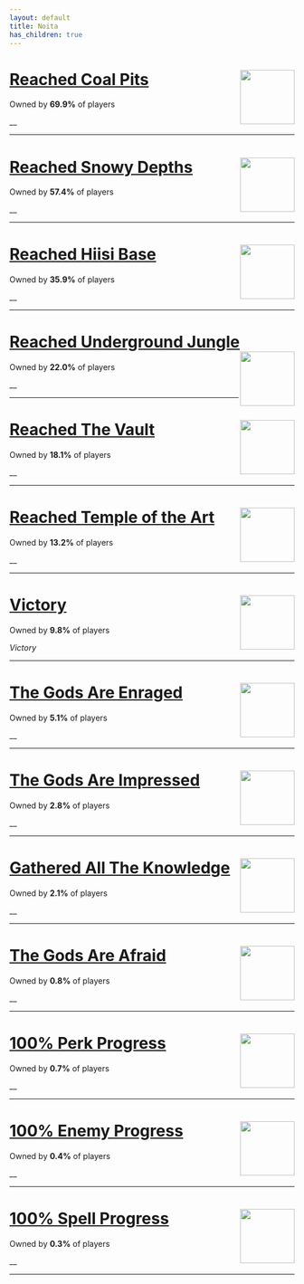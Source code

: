 ```yaml
---
layout: default
title: Noita
has_children: true
---
```


# [Reached Coal Pits](achievements/Reached_Coal_Pits.md) <img align="right" src="https://cdn.cloudflare.steamstatic.com/steamcommunity/public/images/apps/881100/758f9b900906a4dd07fc120aba01daf5e3851045.jpg" width="96" height="96">

Owned by **69.9%** of players

__

---

# [Reached Snowy Depths](achievements/Reached_Snowy_Depths.md) <img align="right" src="https://cdn.cloudflare.steamstatic.com/steamcommunity/public/images/apps/881100/84d2845edbfe01a27b855f235023d7ea5f3e770a.jpg" width="96" height="96">

Owned by **57.4%** of players

__

---

# [Reached Hiisi Base](achievements/Reached_Hiisi_Base.md) <img align="right" src="https://cdn.cloudflare.steamstatic.com/steamcommunity/public/images/apps/881100/c219c3651fcf6dd48c3db6fbbbbd18a39c397697.jpg" width="96" height="96">

Owned by **35.9%** of players

__

---

# [Reached Underground Jungle](achievements/Reached_Underground_Jungle.md) <img align="right" src="https://cdn.cloudflare.steamstatic.com/steamcommunity/public/images/apps/881100/5183ddeee913f877125231433214d75809f2721b.jpg" width="96" height="96">

Owned by **22.0%** of players

__

---

# [Reached The Vault](achievements/Reached_The_Vault.md) <img align="right" src="https://cdn.cloudflare.steamstatic.com/steamcommunity/public/images/apps/881100/7e66ed4b29a19b4fbe2a7ef4f7384aabaad2f57a.jpg" width="96" height="96">

Owned by **18.1%** of players

__

---

# [Reached Temple of the Art](achievements/Reached_Temple_of_the_Art.md) <img align="right" src="https://cdn.cloudflare.steamstatic.com/steamcommunity/public/images/apps/881100/326dc54c8eb0c61eb48d48bda09bd3fe5c7f3521.jpg" width="96" height="96">

Owned by **13.2%** of players

__

---

# [Victory](achievements/Victory.md) <img align="right" src="https://cdn.cloudflare.steamstatic.com/steamcommunity/public/images/apps/881100/0ce1e76c000037efd33d90d20bfa1b8c373b2e3a.jpg" width="96" height="96">

Owned by **9.8%** of players

_Victory_

---

# [The Gods Are Enraged](achievements/The_Gods_Are_Enraged.md) <img align="right" src="https://cdn.cloudflare.steamstatic.com/steamcommunity/public/images/apps/881100/1c0696634744b2caceaff11b4de1ab0dcf7ab4a7.jpg" width="96" height="96">

Owned by **5.1%** of players

__

---

# [The Gods Are Impressed](achievements/The_Gods_Are_Impressed.md) <img align="right" src="https://cdn.cloudflare.steamstatic.com/steamcommunity/public/images/apps/881100/b9aae70a7f07ca96cb9f531bff48119611e0227d.jpg" width="96" height="96">

Owned by **2.8%** of players

__

---

# [Gathered All The Knowledge](achievements/Gathered_All_The_Knowledge.md) <img align="right" src="https://cdn.cloudflare.steamstatic.com/steamcommunity/public/images/apps/881100/c888cdb9375f8dc2a7ef516ddfb7f2822917aecb.jpg" width="96" height="96">

Owned by **2.1%** of players

__

---

# [The Gods Are Afraid](achievements/The_Gods_Are_Afraid.md) <img align="right" src="https://cdn.cloudflare.steamstatic.com/steamcommunity/public/images/apps/881100/08794789c5e8c3f1f85e3993fb36a4b49ac29b91.jpg" width="96" height="96">

Owned by **0.8%** of players

__

---

# [100% Perk Progress](achievements/100__Perk_Progress.md) <img align="right" src="https://cdn.cloudflare.steamstatic.com/steamcommunity/public/images/apps/881100/4a730e833b0b3d1c626ea5036db56e81054b7d7b.jpg" width="96" height="96">

Owned by **0.7%** of players

__

---

# [100% Enemy Progress](achievements/100__Enemy_Progress.md) <img align="right" src="https://cdn.cloudflare.steamstatic.com/steamcommunity/public/images/apps/881100/18c76ae26e6cb5c0743863e8e31a45b203ce7fa9.jpg" width="96" height="96">

Owned by **0.4%** of players

__

---

# [100% Spell Progress](achievements/100__Spell_Progress.md) <img align="right" src="https://cdn.cloudflare.steamstatic.com/steamcommunity/public/images/apps/881100/fc37560f3506ab3cfd5e4f5513d6c8c2885a40ec.jpg" width="96" height="96">

Owned by **0.3%** of players

__

---

